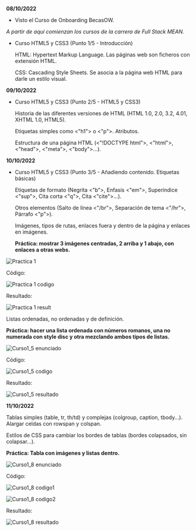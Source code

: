 <b>08/10/2022</b>

- Visto el Curso de Onboarding BecasOW.

*A partir de aquí comienzan los cursos de la carrera de Full Stack MEAN.*

- Curso HTML5 y CSS3 (Punto 1/5 - Introducción)

  HTML: Hypertext Markup Language. Las páginas web son ficheros con extensión HTML.
  
  CSS: Cascading Style Sheets. Se asocia a la página web HTML para darle un estilo visual.
  
  
<b>09/10/2022</b>

- Curso HTML5 y CSS3 (Punto 2/5 - HTML5 y CSS3)

  Historia de las diferentes versiones de HTML (HTML 1.0, 2.0, 3.2, 4.01, XHTML 1.0, HTML5).
  
  Etiquetas simples como <"h1"> o <"p">. Atributos.
  
  Estructura de una página HTML (<"!DOCTYPE html">, <"html">, <"head">, <"meta">, <"body">...).

<b>10/10/2022</b>

 - Curso HTML5 y CSS3 (Punto 3/5 - Añadiendo contenido. Etiquetas básicas)
  
   Etiquetas de formato (Negrita <"b">, Enfasis <"em">, Superíndice <"sup">, Cita corta <"q">, Cita <"cite">...).
  
   Otros elementos (Salto de línea <"/br">, Separación de tema <"/hr">, Párrafo <"p">). 
  
   Imágenes, tipos de rutas, enlaces fuera y dentro de la página y enlaces en imágenes.
   
   <b>Práctica: mostrar 3 imágenes centradas, 2 arriba y 1 abajo, con enlaces a otras webs.</b>
   
![Practica 1](https://user-images.githubusercontent.com/51362780/194929380-c35362db-f2b1-4c7d-b2e1-ef11bd0cca5f.png)

  Código:
  
![Practica 1 codigo](https://user-images.githubusercontent.com/51362780/194929398-ffc2b498-5505-48a4-84d4-ee2ba19d00f6.png)

  Resultado:
  
![Practica 1 result](https://user-images.githubusercontent.com/51362780/194929410-1ce96c21-39a4-489b-99bd-39798da4b4f5.png)

  Listas ordenadas, no ordenadas y de definición.
  
  <b>Práctica: hacer una lista ordenada con números romanos, una no numerada con style disc y otra mezclando ambos tipos de listas.</b>
  
![Curso1_5 enunciado](https://user-images.githubusercontent.com/51362780/194951764-87a16e52-f010-4ba6-b3d8-d2677140bfcb.png)

  Código:
  
![Curso1_5 codigo](https://user-images.githubusercontent.com/51362780/194951814-6b26fe7a-9430-41b9-b128-1f447fcb8ab2.png)

  Resultado:
  
![Curso1_5 resultado](https://user-images.githubusercontent.com/51362780/194951863-e0f00df9-d9e9-4d4c-b7ef-53ce037aa0fa.png)


<b>11/10/2022</b>

  Tablas simples (table, tr, th/td) y complejas (colgroup, caption, tbody...). Alargar celdas con rowspan y colspan.
  
  Estilos de CSS para cambiar los bordes de tablas (bordes colapsados, sin colapsar...).
  
  <b>Práctica: Tabla con imágenes y listas dentro. </b>
  
  ![Curso1_8 enunciado](https://user-images.githubusercontent.com/51362780/195130548-4d5eaa98-835c-484d-af3c-da861bff2d76.png)

  Código:
  
  ![Curso1_8  codigo1](https://user-images.githubusercontent.com/51362780/195142708-6b33a517-f9b2-4e88-b948-839010577645.png)
  
![Curso1_8  codigo2](https://user-images.githubusercontent.com/51362780/195142721-6dde271e-8893-4e5e-a654-0b05c0ffa4e7.png)

  Resultado:
  
  ![Curso1_8 resultado](https://user-images.githubusercontent.com/51362780/195142755-bb821d4a-0927-44fe-8cf3-42a80c0f8b10.png)

  
